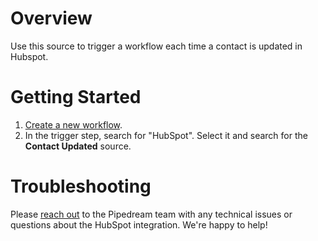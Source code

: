 # Overview

Use this source to trigger a workflow each time a contact is updated in Hubspot. 

# Getting Started

1. [Create a new workflow](https://pipedream.com/new).
2. In the trigger step, search for "HubSpot". Select it and search for the **Contact Updated** source.

# Troubleshooting

Please [reach out](https://pipedream.com/support/) to the Pipedream team with any technical issues or questions about the HubSpot integration. We're happy to help!